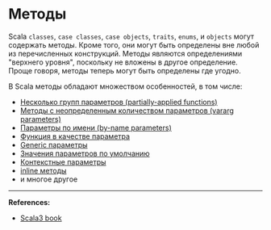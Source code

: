 # Методы

Scala `classes`, `case classes`, `case objects`, `traits`, `enums`, и `objects` могут содержать методы.
Кроме того, они могут быть определены вне любой из перечисленных конструкций.
Методы являются определениями "верхнего уровня", поскольку не вложены в другое определение. 
Проще говоря, методы теперь могут быть определены где угодно.

В Scala методы обладают множеством особенностей, в том числе:
- [Несколько групп параметров (partially-applied functions)](@DOC@methods/partially-applied-functions)
- [Методы с неопределенным количеством параметров (vararg parameters)](@DOC@methods/vararg-parameters)
- [Параметры по имени (by-name parameters)](@DOC@methods/by-name-parameter)
- [Функция в качестве параметра](@DOC@functions)
- [Generic параметры](@DOC@methods/generic-parameter)
- [Значения параметров по умолчанию](@DOC@methods/default-parameters)
- [Контекстные параметры](@DOC@abstractions/ca-using)
- [inline методы](@DOC@metaprogramming/inline)
- и многое другое

---

**References:**
- [Scala3 book](https://docs.scala-lang.org/scala3/book/methods-intro.html)
